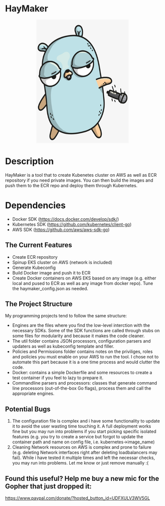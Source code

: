 # HayMaker

<p align="center">
  <img src="images/gopher.png" height=400px width=300px>
</p>


# Description
HayMaker is a tool that to create Kubenetes cluster on AWS as well as ECR repository if you need private images. You can then build the images and push them to the ECR repo and deploy them through Kubernetes. 


# Dependencies
- Docker SDK (https://docs.docker.com/develop/sdk/)
- Kubernetes SDK (https://github.com/kubernetes/client-go)
- AWS SDK (https://github.com/aws/aws-sdk-go)



## The Current Features
- Create ECR repository
- Spinup EKS cluster on AWS (network is included)
- Generate Kubeconfig
- Build Docker image and push it to ECR
- Create Docker containers on AWS EKS based on any image (e.g. either local and pused to ECR as well as any image from docker repo). Tune the haymaker_config.json as needed. 


## The Project Structure
My programming projects tend to follow the same structure: 
- Engines are the files where you find the low-level interction with the necessary SDKs. Some of the SDK functions are called through stubs on some files for modularity and because it makes the code cleaner. 
- The util folder contains JSON processors, configuration parsers and updaters as well as kubeconfig template and filler. 
- Policies and Permissions folder contains notes on the priviliges, roles and policies you must enable on your AWS to run the tool. I chose not to automate this part because it is a one time process and would clutter the code. 
- Docker: contains a simple Dockerfile and some resources to create a test container if you feel to lazy to prepare it. 
- Commandline parsers and processors: classes that generate command line processors (out-of-the-box Go flags), process them and call the appropriate engines. 


## Potential Bugs
1. The configuration file is complex and i have some functionality to update it to avoid the user wasting time touching it. A full deployment works fine but you may run into problems if you start picking specific isolated features (e.g. you try to create a service but forgot to update the container path and name on config file, i.e. kubernetes->image_name)
2. Cleaning Network resources on AWS is complex and prone to failure (e.g. deleting Network interfaces right after deleting loadbalancers may fail). While i have tested it multiple times and left the necessar checks, you may run into problems. Let me know or just remove manually :( 

## Found this useful? Help me buy a new mic for the Gopher that just dropped it:
https://www.paypal.com/donate/?hosted_button_id=UDFXULV3WV5GL

